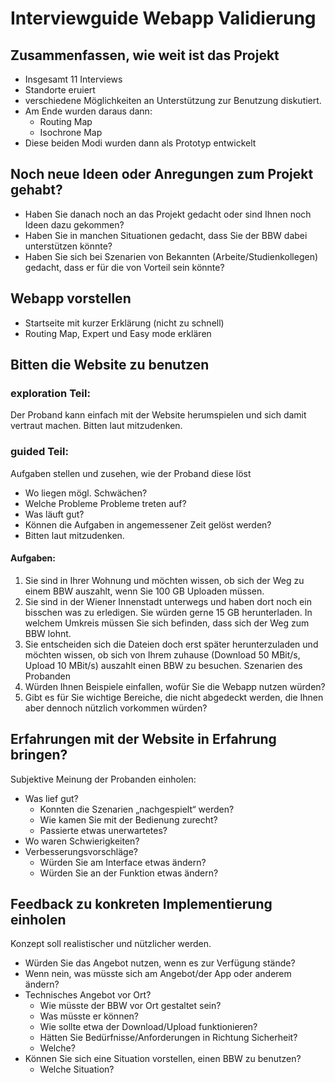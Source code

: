 # Interviewguide Webapp Validierung

## Zusammenfassen, wie weit ist das Projekt
- Insgesamt 11 Interviews
- Standorte eruiert 
- verschiedene Möglichkeiten an Unterstützung zur Benutzung diskutiert.
- Am Ende wurden daraus dann:
	- Routing Map
	- Isochrone Map
- Diese beiden Modi wurden dann als Prototyp entwickelt
## Noch neue Ideen oder Anregungen zum Projekt gehabt?
- Haben Sie danach noch an das Projekt gedacht oder sind Ihnen noch Ideen dazu gekommen?
- Haben Sie in manchen Situationen gedacht, dass Sie der BBW dabei unterstützen könnte? 
- Haben Sie sich bei Szenarien von Bekannten (Arbeite/Studienkollegen) gedacht, dass er für die von Vorteil sein könnte?
## Webapp vorstellen
- Startseite mit kurzer Erklärung (nicht zu schnell)
- Routing Map, Expert und Easy mode erklären
## Bitten die Website zu benutzen
### exploration Teil:
Der Proband kann einfach mit der Website herumspielen und sich damit vertraut machen. Bitten laut mitzudenken.
### guided Teil:
Aufgaben stellen und zusehen, wie der Proband diese löst
- Wo liegen mögl. Schwächen?
- Welche Probleme Probleme treten auf?
- Was läuft gut?
- Können die Aufgaben in angemessener Zeit gelöst werden?
- Bitten laut mitzudenken.
#### Aufgaben:
1. Sie sind in Ihrer Wohnung und möchten wissen, ob sich der Weg zu einem BBW auszahlt, wenn Sie 100 GB Uploaden müssen.
2. Sie sind in der Wiener Innenstadt unterwegs und haben dort noch ein bisschen was zu erledigen. Sie würden gerne 15 GB herunterladen. In welchem Umkreis müssen Sie sich befinden, dass sich der Weg zum BBW lohnt.
3. Sie entscheiden sich die Dateien doch erst später herunterzuladen und möchten wissen, ob sich von Ihrem zuhause (Download 50 MBit/s, Upload 10 MBit/s) auszahlt einen BBW zu besuchen.
Szenarien des Probanden
5. Würden Ihnen Beispiele einfallen, wofür Sie die Webapp nutzen würden?
6. Gibt es für Sie wichtige Bereiche, die nicht abgedeckt werden, die Ihnen aber dennoch nützlich vorkommen würden?

## Erfahrungen mit der Website in Erfahrung bringen?
Subjektive Meinung der Probanden einholen:
- Was lief gut?
	- Konnten die Szenarien „nachgespielt“ werden?
	- Wie kamen Sie mit der Bedienung zurecht?
	- Passierte etwas unerwartetes?
- Wo waren Schwierigkeiten?
- Verbesserungsvorschläge?
	- Würden Sie am Interface etwas ändern?
	- Würden Sie an der Funktion etwas ändern?

## Feedback zu konkreten Implementierung einholen
Konzept soll realistischer und nützlicher werden.
- Würden Sie das Angebot nutzen, wenn es zur Verfügung stände?
- Wenn nein, was müsste sich am Angebot/der App oder anderem ändern?
- Technisches Angebot vor Ort?
	- Wie müsste der BBW vor Ort gestaltet sein? 
	- Was müsste er können? 
	- Wie sollte etwa der Download/Upload funktionieren? 
	- Hätten Sie Bedürfnisse/Anforderungen in Richtung Sicherheit?
	- Welche?
- Können Sie sich eine Situation vorstellen, einen BBW zu benutzen?
	- Welche Situation?